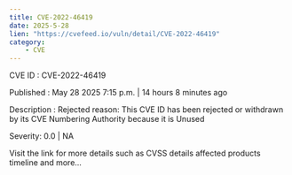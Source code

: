 ```yaml
---
title: CVE-2022-46419
date: 2025-5-28
lien: "https://cvefeed.io/vuln/detail/CVE-2022-46419"
category:
    - CVE
---
```


CVE ID : CVE-2022-46419

Published :  May 28
2025
7:15 p.m. | 14 hours
8 minutes ago

Description : Rejected reason: This CVE ID has been rejected or withdrawn by its CVE Numbering Authority because it is Unused

Severity: 0.0 | NA

Visit the link for more details
such as CVSS details
affected products
timeline
and more...
